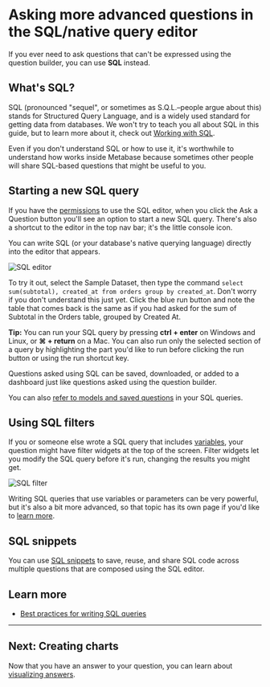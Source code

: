 # Asking more advanced questions in the SQL/native query editor

If you ever need to ask questions that can't be expressed using the question builder, you can use **SQL** instead.

## What's SQL?

SQL (pronounced "sequel", or sometimes as S.Q.L.–people argue about this) stands for Structured Query Language, and is a widely used standard for getting data from databases. We won't try to teach you all about SQL in this guide, but to learn more about it, check out [Working with SQL][learn-sql].

Even if you don't understand SQL or how to use it, it's worthwhile to understand how works inside Metabase because sometimes other people will share SQL-based questions that might be useful to you.

## Starting a new SQL query

If you have the [permissions](../administration-guide/05-setting-permissions.md) to use the SQL editor, when you click the Ask a Question button you'll see an option to start a new SQL query. There's also a shortcut to the editor in the top nav bar; it's the little console icon.

You can write SQL (or your database's native querying language) directly into the editor that appears.

![SQL editor](images/SQLInterface.png)

To try it out, select the Sample Dataset, then type the command `select sum(subtotal), created_at from orders group by created_at`. Don't worry if you don't understand this just yet. Click the blue run button and note the table that comes back is the same as if you had asked for the sum of Subtotal in the Orders table, grouped by Created At.

**Tip:** You can run your SQL query by pressing **ctrl + enter** on Windows and Linux, or **⌘ + return** on a Mac. You can also run only the selected section of a query by highlighting the part you'd like to run before clicking the run button or using the run shortcut key.

Questions asked using SQL can be saved, downloaded, or added to a dashboard just like questions asked using the question builder.

You can also [refer to models and saved questions][ref-models] in your SQL queries.

## Using SQL filters

If you or someone else wrote a SQL query that includes [variables](13-sql-parameters.md), your question might have filter widgets at the top of the screen. Filter widgets let you modify the SQL query before it's run, changing the results you might get.

![SQL filter](images/SQL-filter-widget.png)

Writing SQL queries that use variables or parameters can be very powerful, but it's also a bit more advanced, so that topic has its own page if you'd like to [learn more](13-sql-parameters.md).

## SQL snippets

You can use [SQL snippets](sql-snippets.md) to save, reuse, and share SQL code across multiple questions that are composed using the SQL editor.

## Learn more

- [Best practices for writing SQL queries](https://www.metabase.com/learn/sql-questions/sql-best-practices.html)

---

## Next: Creating charts

Now that you have an answer to your question, you can learn about [visualizing answers](05-visualizing-results.md).

[learn-sql]: https://www.metabase.com/learn/sql-questions 
[ref-models]: ./referencing-saved-questions-in-queries.md
